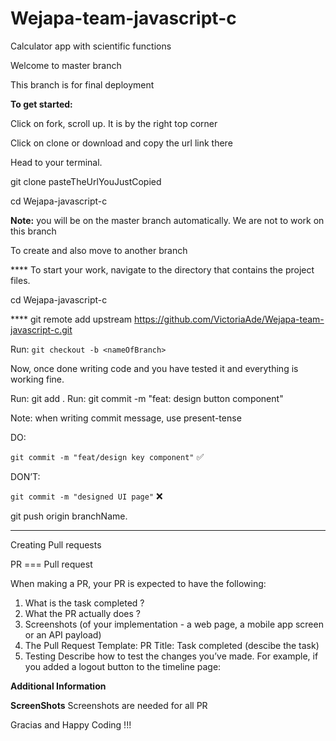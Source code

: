 # Wejapa-team-javascript-c
Calculator app with  scientific functions

Welcome to master branch

This branch is for final deployment

**To get started:**

Click on fork, scroll up. It is by the right top corner

Click on clone or download and copy the url link there

Head to your terminal.

git clone pasteTheUrlYouJustCopied

cd Wejapa-javascript-c

**Note:** you will be on the master branch automatically. We are not to work on this branch

To create and also move to another branch

**** To start your work, navigate to the directory that contains the project files.

cd Wejapa-javascript-c

**** git remote add upstream https://github.com/VictoriaAde/Wejapa-team-javascript-c.git

Run: `git checkout -b <nameOfBranch>`

Now, once done writing code and you have tested it and everything is working fine.

Run: git add .
Run: git commit -m "feat: design button component"

Note: when writing commit message, use present-tense

DO:

`git commit -m "feat/design key component"` ✅

DON’T:

`git commit -m "designed UI page"` ❌


git push origin branchName.

-------------------------------------------

Creating Pull requests

PR === Pull request

When making a PR, your PR is expected to have the following:

1. What is the task completed ?
2. What the PR actually does ?
3. Screenshots (of your implementation - a web page, a mobile app screen or an API payload)
4. The Pull Request Template: PR Title: Task completed (descibe the task)
5. Testing Describe how to test the changes you’ve made. For example, if you added a logout button to the timeline page:

**Additional Information**

**ScreenShots**
Screenshots are needed for all PR


Gracias and Happy Coding !!!
